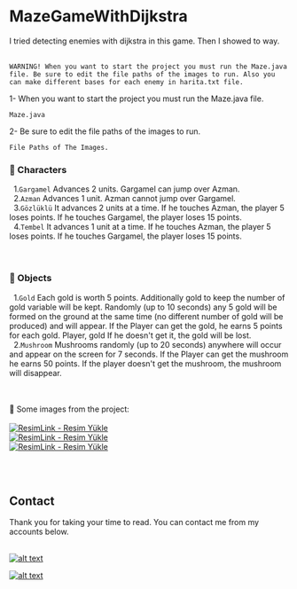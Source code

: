 # MazeGameWithDijkstra

I tried detecting enemies with dijkstra in this game. Then I showed to way. <br>
<br>

```
WARNING! When you want to start the project you must run the Maze.java file. Be sure to edit the file paths of the images to run. Also you can make different bases for each enemy in harita.txt file.
```
1- When you want to start the project you must run the Maze.java file. <br>
```
Maze.java
```
2- Be sure to edit the file paths of the images to run. <br>
```
File Paths of The Images.
```

### :file_folder: Characters<br>
&nbsp;&nbsp;1.`Gargamel` Advances 2 units. Gargamel can jump over Azman.<br>
&nbsp;&nbsp;2.`Azman` Advances 1 unit. Azman cannot jump over Gargamel.<br>
&nbsp;&nbsp;3.`Gözlüklü` It advances 2 units at a time. If he touches Azman, the player 5
loses points. If he touches Gargamel, the player loses 15 points.<br>
&nbsp;&nbsp;4.`Tembel` It advances 1 unit at a time. If he touches Azman, the player 5
loses points. If he touches Gargamel, the player loses 15 points. <br>
<br><br>

### :file_folder: Objects<br>
&nbsp;&nbsp;1.`Gold` Each gold is worth 5 points. Additionally gold to keep the number of gold
variable will be kept. Randomly (up to 10 seconds) any
5 gold will be formed on the ground at the same time (no different number of gold will be produced) and will appear. If the Player can get the gold, he earns 5 points for each gold. Player, gold If he doesn't get it, the gold will be lost.<br>
&nbsp;&nbsp;2.`Mushroom` Mushrooms randomly (up to 20 seconds) anywhere will occur and appear on the screen for 7 seconds. If the Player can get the mushroom he earns 50 points. If the player doesn't get the mushroom, the mushroom will disappear.<br>
<br><br>

:pushpin: Some images from the project:
<br><br>
<a href="https://resimlink.com/dIEaG21" title="ResimLink - Resim Yükle"><img src="https://r.resimlink.com/dIEaG21.png" title="ResimLink - Resim Yükle" alt="ResimLink - Resim Yükle"></a><br>
<a href="https://resimlink.com/lCSiqOvc" title="ResimLink - Resim Yükle"><img src="https://r.resimlink.com/lCSiqOvc.png" title="ResimLink - Resim Yükle" alt="ResimLink - Resim Yükle"></a><br>
<a href="https://resimlink.com/Beomy" title="ResimLink - Resim Yükle"><img src="https://r.resimlink.com/Beomy.png" title="ResimLink - Resim Yükle" alt="ResimLink - Resim Yükle"></a> <br>
<br>

<br>
<h2>
Contact
</h2>
Thank you for taking your time to read. You can contact me from my accounts below. <br>
<br>

<a href="https://github.com/cihanicelliler" target="_blank">

![alt text](https://img.shields.io/badge/GitHub-100000?style=for-the-badge&logo=github&logoColor=white)

</a>
<a href="https://www.linkedin.com/in/cihan-icelliler/" target="_blank">

![alt text](https://img.shields.io/badge/LinkedIn-0077B5?style=for-the-badge&logo=linkedin&logoColor=white)

</a>



<br>
